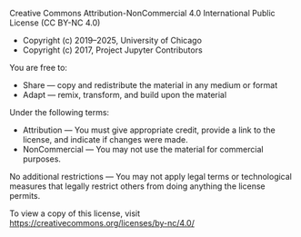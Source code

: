 Creative Commons Attribution-NonCommercial 4.0 International Public License (CC BY-NC 4.0)

* Copyright (c) 2019–2025, University of Chicago
* Copyright (c) 2017, Project Jupyter Contributors

You are free to:
- Share — copy and redistribute the material in any medium or format
- Adapt — remix, transform, and build upon the material

Under the following terms:
- Attribution — You must give appropriate credit, provide a link to the license, and indicate if changes were made.
- NonCommercial — You may not use the material for commercial purposes.

No additional restrictions — You may not apply legal terms or technological measures that legally restrict others from doing anything the license permits.

To view a copy of this license, visit https://creativecommons.org/licenses/by-nc/4.0/
